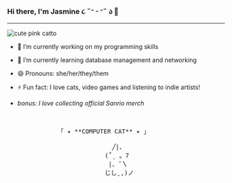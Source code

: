 ### Hi there, I'm Jasmine ૮ ˶ᵔ ᵕ ᵔ˶ ა 👋
---
![cute pink catto](https://64.media.tumblr.com/0a2fc9a929b6c692b1256945dee07054/bba1e67cf4f9b0f4-de/s500x750/b844d44476bff731af6b378293b6ede40debe4dd.gif)

- 🔭 I’m currently working on my programming skills
- 🌱 I’m currently learning database management and networking
- 😄 Pronouns: she/her/they/them
- ⚡ Fun fact: I love cats, video games and listening to indie artists! 

- *bonus: I love collecting official Sanrio merch*

  <pre>

    
             「 ✦ **COMPUTER CAT** ✦ 」
    
                            ╱|、
                          (˚ˎ 。7  
                           |、˜〵          
                          じしˍ,)ノ
  </pre>



